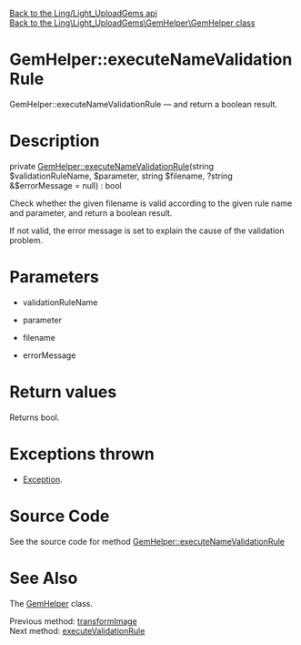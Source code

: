 [Back to the Ling/Light_UploadGems api](https://github.com/lingtalfi/Light_UploadGems/blob/master/doc/api/Ling/Light_UploadGems.md)<br>
[Back to the Ling\Light_UploadGems\GemHelper\GemHelper class](https://github.com/lingtalfi/Light_UploadGems/blob/master/doc/api/Ling/Light_UploadGems/GemHelper/GemHelper.md)


GemHelper::executeNameValidationRule
================



GemHelper::executeNameValidationRule — and return a boolean result.




Description
================


private [GemHelper::executeNameValidationRule](https://github.com/lingtalfi/Light_UploadGems/blob/master/doc/api/Ling/Light_UploadGems/GemHelper/GemHelper/executeNameValidationRule.md)(string $validationRuleName, $parameter, string $filename, ?string &$errorMessage = null) : bool




Check whether the given filename is valid according to the given rule name and parameter,
and return a boolean result.

If not valid, the error message is set to explain the cause of the validation problem.




Parameters
================


- validationRuleName

    

- parameter

    

- filename

    

- errorMessage

    


Return values
================

Returns bool.


Exceptions thrown
================

- [Exception](http://php.net/manual/en/class.exception.php).&nbsp;







Source Code
===========
See the source code for method [GemHelper::executeNameValidationRule](https://github.com/lingtalfi/Light_UploadGems/blob/master/GemHelper/GemHelper.php#L423-L461)


See Also
================

The [GemHelper](https://github.com/lingtalfi/Light_UploadGems/blob/master/doc/api/Ling/Light_UploadGems/GemHelper/GemHelper.md) class.

Previous method: [transformImage](https://github.com/lingtalfi/Light_UploadGems/blob/master/doc/api/Ling/Light_UploadGems/GemHelper/GemHelper/transformImage.md)<br>Next method: [executeValidationRule](https://github.com/lingtalfi/Light_UploadGems/blob/master/doc/api/Ling/Light_UploadGems/GemHelper/GemHelper/executeValidationRule.md)<br>

